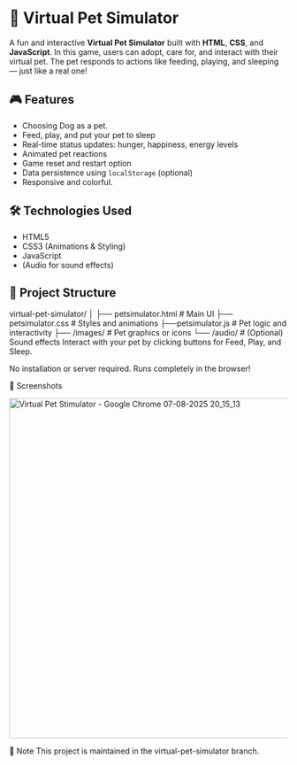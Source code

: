 # 🐾 Virtual Pet Simulator

A fun and interactive **Virtual Pet Simulator** built with **HTML**, **CSS**, and **JavaScript**. In this game, users can adopt, care for, and interact with their virtual pet. The pet responds to actions like feeding, playing, and sleeping — just like a real one!

## 🎮 Features

- Choosing Dog as a pet.
- Feed, play, and put your pet to sleep
- Real-time status updates: hunger, happiness, energy levels
- Animated pet reactions
- Game reset and restart option
- Data persistence using `localStorage` (optional)
- Responsive and colorful.

## 🛠️ Technologies Used

- HTML5
- CSS3 (Animations & Styling)
- JavaScript 
- (Audio for sound effects)

## 📁 Project Structure

virtual-pet-simulator/
│
├── petsimulator.html # Main UI
├── petsimulator.css # Styles and animations
├──petsimulator.js # Pet logic and interactivity
├── /images/ # Pet graphics or icons
└── /audio/ # (Optional) Sound effects
Interact with your pet by clicking buttons for Feed, Play, and Sleep.

No installation or server required. Runs completely in the browser!

📸 Screenshots

<img width="947" height="615" alt="Virtual Pet Stimulator - Google Chrome 07-08-2025 20_15_13" src="https://github.com/user-attachments/assets/cec9e327-efd0-4219-ac12-79b97d5f2848" />

📌 Note
This project is maintained in the virtual-pet-simulator branch.
